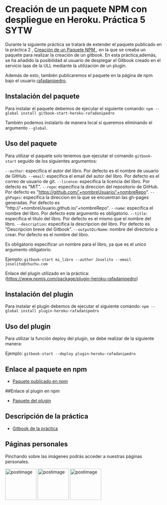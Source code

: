 # Creación de un paquete NPM con despliegue en Heroku. Práctica 5 SYTW

Durante la siguiente práctica se tratará de extender el paquete publicado en la práctica 2 , [Creación de un Paquete NPM ](https://github.com/ULL-ESIT-SYTW-1617/creacion-de-paquetes-y-modulos-en-nodejs-rafadanipedro), en la que se creaba un paquete para realizar la creación de un gitbook. En esta práctica,además, se ha añadido la posibilidad al usuario de desplegar el Gitbook creado en el servicio Iaas de la ULL mediante la utilización de un plugin.

Además de esto, también publicaremos el paquete en la página de npm bajo el usuario [rafadanipedro](https://www.npmjs.com/package/gitbook-start-heroku-rafadanipedro).

## Instalación del paquete
Para instalar el paquete debemos de ejecutar el siguiente comando:
`npm --global install gitbook-start-heroku-rafadanipedro`

También podemos instalarlo de manera local si queremos eliminando el argumento `--global`.

## Uso del paquete
Para utilizar el paquete solo tenemos que ejecutar el comando `gitbook-start` seguido de los siguientes argumentos:

 `--author`: especifica el autor del libro. Por defecto es el nombre de usuario de GitHub.
 `--email`: especifica el email del autor del libro. Por defecto es el correo de usuario de git.
 `--license`: especifica la licencia del libro. Por defecto es "MIT".
 `--repo`: especifica la direccion del repositorio de GitHub. Por defecto es "https://github.com/'+nombreUsuario/'+nombreRepo".
 `--ghPages`: especifica la direccion en la que se encuentran las gh-pages generadas. Por defecto es "http://'+nombreUsuario.github.io/'+nombreRepo".
 `--name`: especifica el nombre del libro. Por defecto este argumento es obligatorio.
 `--title`: especifica el titulo del libro. Por defecto es el mismo que el nombre del libro.
`--description`: especifica la descripcion del libro. Por defecto es "Descripcion breve del Gitbook".
 `--outputDirName`: nombre del directorio a crear. Por defecto es el nombre del libro.

Es obligatorio especificar un nombre para el libro, ya que es el unico argumento obligatorio.

Ejemplo: `gitbook-start mi_libro --author Joselito --email joselito@chuchu.com`

Enlace del plugin utilizado en la práctica:
(https://www.npmjs.com/package/plugin-heroku-rafadanipedro)

## Instalación del plugin
Para instalar el plugin debemos de ejecutar el siguiente comando:
`npm --global install plugin-heroku-rafadanipedro`

## Uso del plugin

Para utilizar la función deploy del plugin, se debe realizar de la siguiente manera:

Ejemplo: `gitbook-start --deploy plugin-heroku-rafadanipedro`



## Enlace al paquete en npm
 * [Paquete publicado en npm](https://www.npmjs.com/package/gitbook-start-heroku-rafadanipedro)

##Enlace al plugin en npm
  * [Paquete del plugin](https://www.npmjs.com/package/plugin-heroku-rafadanipedro)

## Descripción de la práctica
 * [Gitbook de la práctica](https://casianorodriguezleon.gitbooks.io/ull-esit-1617/content/practicas/practicaplugin2.html)

## Páginas personales

Pinchando sobre las imágenes podrás acceder a nuestras páginas personales.

<a href='https://rafaherrero.github.io' target='_blank'><img src='https://avatars2.githubusercontent.com/u/11819652?v=3&s=400' border='0' alt='postimage' width='100px'/></a> <a href='https://danielramosacosta.github.io/' target='_blank'><img src='https://avatars2.githubusercontent.com/u/11427028?v=3&s=400' border='0' alt='postimage' width='100px'/></a> <a href='https://alu0100505078.github.io/' target='_blank'><img src='https://avatars3.githubusercontent.com/u/14938442?v=3&s=400' border='0' alt='postimage' width='100px'/></a>
